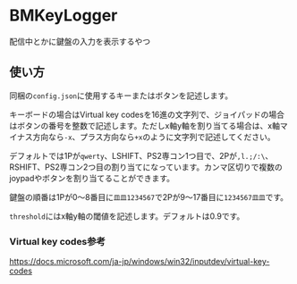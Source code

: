# BMKeyLogger
配信中とかに鍵盤の入力を表示するやつ

## 使い方
同梱の`config.json`に使用するキーまたはボタンを記述します。

キーボードの場合はVirtual key codesを16進の文字列で、ジョイパッドの場合はボタンの番号を整数で記述します。ただしx軸y軸を割り当てる場合は、x軸マイナス方向なら`-x`、プラス方向なら`+x`のように文字列で記述してください。

デフォルトでは1Pが`qwerty`、LSHIFT、PS2専コン1つ目で、2Pが`,l.;/:\`、RSHIFT、PS2専コン2つ目の割り当てになっています。カンマ区切りで複数のjoypadやボタンを割り当てることができます。

鍵盤の順番は1Pが0～8番目に`皿皿1234567`で2Pが9～17番目に`1234567皿皿`です。

`threshold`にはx軸y軸の閾値を記述します。デフォルトは0.9です。

### Virtual key codes参考
https://docs.microsoft.com/ja-jp/windows/win32/inputdev/virtual-key-codes